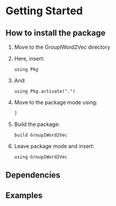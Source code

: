 # Getting Started

## How to install the package
1) Move to the GroupIWord2Vec directory
2) Here, insert:

       using Pkg
3) And:

       using Pkg.activate(".")
5) Move to the package mode using:

       ]
7) Build the package:
   
       build GroupIWord2Vec
10) Leave package mode and insert:
    
        using GroupIWord2Vec

## Dependencies

## Examples
